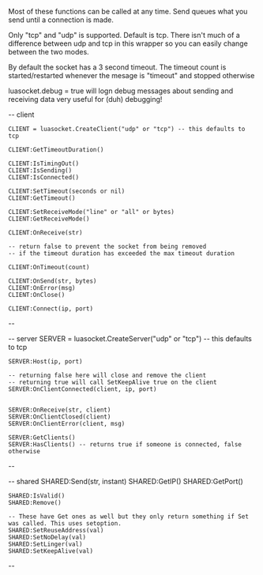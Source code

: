 Most of these functions can be called at any time. Send queues what you send until a connection is made.

Only "tcp" and "udp" is supported. Default is tcp. There isn't much of a difference between udp and tcp in this wrapper so you can easily change between the two modes.

By default the socket has a 3 second timeout. The timeout count is started/restarted whenever the mesage is "timeout" and stopped otherwise

luasocket.debug = true
	will logn debug messages about sending and receiving data
	very useful for (duh) debugging!

-- client

	CLIENT = luasocket.CreateClient("udp" or "tcp") -- this defaults to tcp

	CLIENT:GetTimeoutDuration()

	CLIENT:IsTimingOut()
	CLIENT:IsSending()
	CLIENT:IsConnected()

	CLIENT:SetTimeout(seconds or nil)
	CLIENT:GetTimeout()

	CLIENT:SetReceiveMode("line" or "all" or bytes)
	CLIENT:GetReceiveMode()
	
	CLIENT:OnReceive(str)

	-- return false to prevent the socket from being removed
	-- if the timeout duration has exceeded the max timeout duration

	CLIENT:OnTimeout(count)

	CLIENT:OnSend(str, bytes)
	CLIENT:OnError(msg)
	CLIENT:OnClose()

	CLIENT:Connect(ip, port)
--

-- server
	SERVER = luasocket.CreateServer("udp" or "tcp") -- this defaults to tcp

	SERVER:Host(ip, port)

	-- returning false here will close and remove the client
	-- returning true will call SetKeepAlive true on the client
	SERVER:OnClientConnected(client, ip, port)


	SERVER:OnReceive(str, client)
	SERVER:OnClientClosed(client)
	SERVER:OnClientError(client, msg)

	SERVER:GetClients()
	SERVER:HasClients() -- returns true if someone is connected, false otherwise
--

-- shared
	SHARED:Send(str, instant)
	SHARED:GetIP()
	SHARED:GetPort()

	SHARED:IsValid()
	SHARED:Remove()

	-- These have Get ones as well but they only return something if Set was called. This uses setoption.
	SHARED:SetReuseAddress(val)
	SHARED:SetNoDelay(val)
	SHARED:SetLinger(val)
	SHARED:SetKeepAlive(val)
--